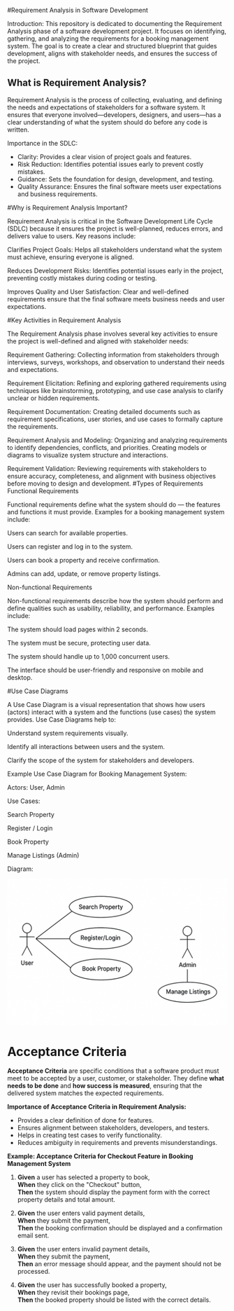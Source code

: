 #Requirement Analysis in Software Development

Introduction:
This repository is dedicated to documenting the Requirement Analysis phase of a software development project. It focuses on identifying, gathering, and analyzing the requirements for a booking management system. The goal is to create a clear and structured blueprint that guides development, aligns with stakeholder needs, and ensures the success of the project.
## What is Requirement Analysis?

Requirement Analysis is the process of collecting, evaluating, and defining the needs and expectations of stakeholders for a software system. It ensures that everyone involved—developers, designers, and users—has a clear understanding of what the system should do before any code is written.

Importance in the SDLC:
- Clarity: Provides a clear vision of project goals and features.
- Risk Reduction: Identifies potential issues early to prevent costly mistakes.
- Guidance: Sets the foundation for design, development, and testing.
- Quality Assurance: Ensures the final software meets user expectations and business requirements.
  
#Why is Requirement Analysis Important?

Requirement Analysis is critical in the Software Development Life Cycle (SDLC) because it ensures the project is well-planned, reduces errors, and delivers value to users. Key reasons include:

Clarifies Project Goals:
Helps all stakeholders understand what the system must achieve, ensuring everyone is aligned.

Reduces Development Risks:
Identifies potential issues early in the project, preventing costly mistakes during coding or testing.

Improves Quality and User Satisfaction:
Clear and well-defined requirements ensure that the final software meets business needs and user expectations.

#Key Activities in Requirement Analysis

The Requirement Analysis phase involves several key activities to ensure the project is well-defined and aligned with stakeholder needs:

Requirement Gathering:
Collecting information from stakeholders through interviews, surveys, workshops, and observation to understand their needs and expectations.

Requirement Elicitation:
Refining and exploring gathered requirements using techniques like brainstorming, prototyping, and use case analysis to clarify unclear or hidden requirements.

Requirement Documentation:
Creating detailed documents such as requirement specifications, user stories, and use cases to formally capture the requirements.

Requirement Analysis and Modeling:
Organizing and analyzing requirements to identify dependencies, conflicts, and priorities. Creating models or diagrams to visualize system structure and interactions.

Requirement Validation:
Reviewing requirements with stakeholders to ensure accuracy, completeness, and alignment with business objectives before moving to design and development.
#Types of Requirements
Functional Requirements

Functional requirements define what the system should do — the features and functions it must provide. Examples for a booking management system include:

Users can search for available properties.

Users can register and log in to the system.

Users can book a property and receive confirmation.

Admins can add, update, or remove property listings.

Non-functional Requirements

Non-functional requirements describe how the system should perform and define qualities such as usability, reliability, and performance. Examples include:

The system should load pages within 2 seconds.

The system must be secure, protecting user data.

The system should handle up to 1,000 concurrent users.

The interface should be user-friendly and responsive on mobile and desktop.

#Use Case Diagrams

A Use Case Diagram is a visual representation that shows how users (actors) interact with a system and the functions (use cases) the system provides. Use Case Diagrams help to:

Understand system requirements visually.

Identify all interactions between users and the system.

Clarify the scope of the system for stakeholders and developers.

Example Use Case Diagram for Booking Management System:

Actors: User, Admin

Use Cases:

Search Property

Register / Login

Book Property

Manage Listings (Admin)

Diagram:

![Booking Management Use Case Diagram](alx-booking-uc.png)

# Acceptance Criteria

**Acceptance Criteria** are specific conditions that a software product must meet to be accepted by a user, customer, or stakeholder. They define **what needs to be done** and **how success is measured**, ensuring that the delivered system matches the expected requirements.

**Importance of Acceptance Criteria in Requirement Analysis:**

- Provides a clear definition of done for features.
- Ensures alignment between stakeholders, developers, and testers.
- Helps in creating test cases to verify functionality.
- Reduces ambiguity in requirements and prevents misunderstandings.

**Example: Acceptance Criteria for Checkout Feature in Booking Management System**

1. **Given** a user has selected a property to book,  
   **When** they click on the "Checkout" button,  
   **Then** the system should display the payment form with the correct property details and total amount.

2. **Given** the user enters valid payment details,  
   **When** they submit the payment,  
   **Then** the booking confirmation should be displayed and a confirmation email sent.

3. **Given** the user enters invalid payment details,  
   **When** they submit the payment,  
   **Then** an error message should appear, and the payment should not be processed.

4. **Given** the user has successfully booked a property,  
   **When** they revisit their bookings page,  
   **Then** the booked property should be listed with the correct details.


